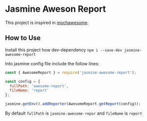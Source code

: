 # Jasmine Aweson Report
This project is inspired in [mochawesome](https://github.com/adamgruber/mochawesome).

## How to Use
Install this project how dev-dependency
`npm i --save-dev jasmine-awesome-report`

Into jasmine config file include the follow lines:

```js
const { AwesomeReport } = require('jasmine-awesome-report');

const config = {
  fullPath: 'awesome-report',
  fileName: 'report'
};

jasmine.getEnv().addReporter(AwesomeReport.getReport(config));
```

By default `fullPath` is `jasmine-awesome-repor` and `fileName` is `report`
